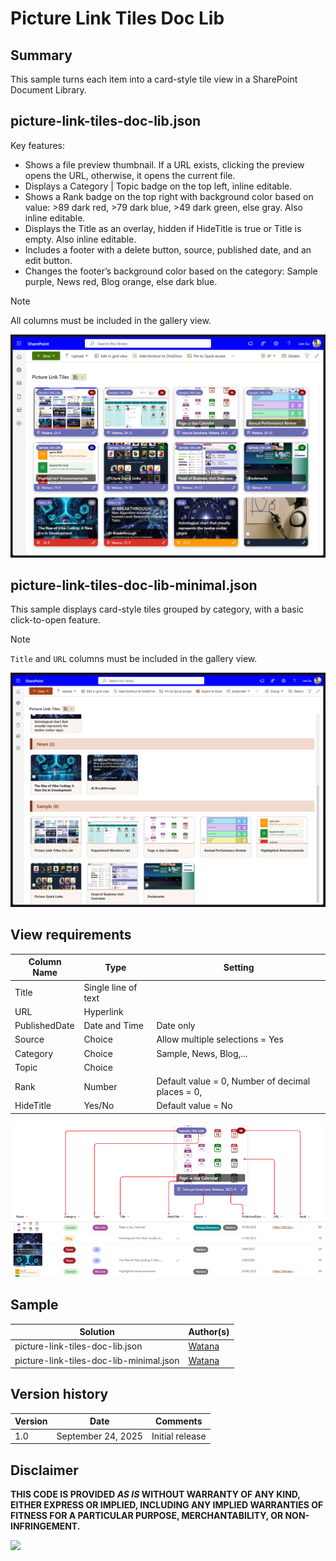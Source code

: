 # Picture Link Tiles Doc Lib

## Summary
This sample turns each item into a card-style tile view in a SharePoint Document Library.

## picture-link-tiles-doc-lib.json
Key features:
* Shows a file preview thumbnail. If a URL exists, clicking the preview opens the URL, otherwise, it opens the current file.
* Displays a Category | Topic badge on the top left, inline editable.
* Shows a Rank badge on the top right with background color based on value: >89 dark red, >79 dark blue, >49 dark green, else gray. Also inline editable.
* Displays the Title as an overlay, hidden if HideTitle is true or Title is empty. Also inline editable.
* Includes a footer with a delete button, source, published date, and an edit button.
* Changes the footer’s background color based on the category: Sample purple, News red, Blog orange, else dark blue.
> [!NOTE]
> All columns must be included in the gallery view.

![sample screenshot](./assets/screenshot.png)

## picture-link-tiles-doc-lib-minimal.json
This sample displays card-style tiles grouped by category, with a basic click-to-open feature.

> [!NOTE]
> `Title` and `URL` columns must be included in the gallery view.

![sample screenshot](./assets/minimal.png)

## View requirements
Column Name         | Type                   | Setting
--------------------|------------------------|-
Title               | Single line of text    |
URL                 | Hyperlink              |
PublishedDate       | Date and Time          | Date only
Source              | Choice                 | Allow multiple selections = Yes
Category            | Choice                 | Sample, News, Blog,...
Topic               | Choice                 |
Rank                | Number                 | Default value = 0, Number of decimal places = 0,
HideTitle           | Yes/No                 | Default value = No

![field mapping screenshot](./assets/field-mapping.png)


## Sample
Solution|Author(s)
--------|-
picture-link-tiles-doc-lib.json         | [Watana](https://github.com/watana2)
picture-link-tiles-doc-lib-minimal.json | [Watana](https://github.com/watana2)


## Version history
Version|Date|Comments
-------|----|-
1.0    | September 24, 2025 | Initial release


## Disclaimer
**THIS CODE IS PROVIDED *AS IS* WITHOUT WARRANTY OF ANY KIND, EITHER EXPRESS OR IMPLIED, INCLUDING ANY IMPLIED WARRANTIES OF FITNESS FOR A PARTICULAR PURPOSE, MERCHANTABILITY, OR NON-INFRINGEMENT.**

<img src="https://pnptelemetry.azurewebsites.net/list-formatting/view-samples/picture-link-tiles-doc-lib"/>